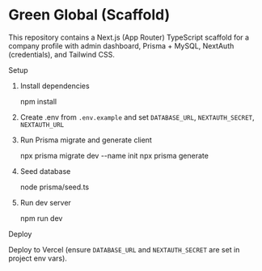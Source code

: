 # Green Global (Scaffold)

This repository contains a Next.js (App Router) TypeScript scaffold for a company profile with admin dashboard, Prisma + MySQL, NextAuth (credentials), and Tailwind CSS.

Setup

1. Install dependencies

   npm install

2. Create .env from `.env.example` and set `DATABASE_URL`, `NEXTAUTH_SECRET`, `NEXTAUTH_URL`

3. Run Prisma migrate and generate client

   npx prisma migrate dev --name init
   npx prisma generate

4. Seed database

   node prisma/seed.ts

5. Run dev server

   npm run dev

Deploy

Deploy to Vercel (ensure `DATABASE_URL` and `NEXTAUTH_SECRET` are set in project env vars).
